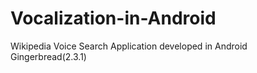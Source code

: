 # Vocalization-in-Android
Wikipedia Voice Search Application developed in Android Gingerbread(2.3.1)

